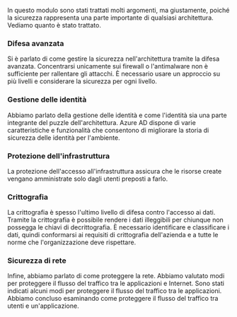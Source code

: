 In questo modulo sono stati trattati molti argomenti, ma giustamente, poiché la sicurezza rappresenta una parte importante di qualsiasi architettura. Vediamo quanto è stato trattato.

### <a name="defense-in-depth"></a>Difesa avanzata

Si è parlato di come gestire la sicurezza nell'architettura tramite la difesa avanzata. Concentrarsi unicamente sui firewall o l'antimalware non è sufficiente per rallentare gli attacchi. È necessario usare un approccio su più livelli e considerare la sicurezza per ogni livello.

### <a name="identity-management"></a>Gestione delle identità

Abbiamo parlato della gestione delle identità e come l'identità sia una parte integrante del puzzle dell'architettura. Azure AD dispone di varie caratteristiche e funzionalità che consentono di migliorare la storia di sicurezza delle identità per l'ambiente.

### <a name="infrastructure-protection"></a>Protezione dell'infrastruttura

La protezione dell'accesso all'infrastruttura assicura che le risorse create vengano amministrate solo dagli utenti preposti a farlo.

### <a name="encryption"></a>Crittografia

La crittografia è spesso l'ultimo livello di difesa contro l'accesso ai dati. Tramite la crittografia è possibile rendere i dati illeggibili per chiunque non possegga le chiavi di decrittografia. È necessario identificare e classificare i dati, quindi conformarsi ai requisiti di crittografia dell'azienda e a tutte le norme che l'organizzazione deve rispettare.

### <a name="network-security"></a>Sicurezza di rete

Infine, abbiamo parlato di come proteggere la rete. Abbiamo valutato modi per proteggere il flusso del traffico tra le applicazioni e Internet. Sono stati indicati alcuni modi per proteggere il flusso del traffico tra le applicazioni. Abbiamo concluso esaminando come proteggere il flusso del traffico tra utenti e un'applicazione.
